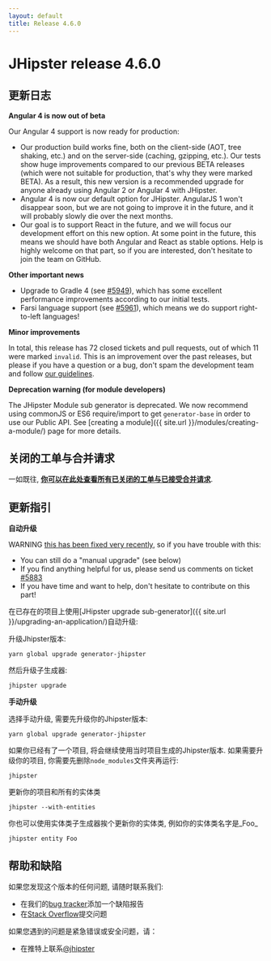 ```yaml
---
layout: default
title: Release 4.6.0
---
```


JHipster release 4.6.0
==================

更新日志
----------

**Angular 4 is now out of beta**

Our Angular 4 support is now ready for production:

- Our production build works fine, both on the client-side (AOT, tree shaking, etc.) and on the server-side (caching, gzipping, etc.). Our tests show huge improvements compared to our previous BETA releases (which were not suitable for production, that's why they were marked BETA). As a result, this new version is a recommended upgrade for anyone already using Angular 2 or Angular 4 with JHipster.
- Angular 4 is now our default option for JHipster. AngularJS 1 won't disappear soon, but we are not going to improve it in the future, and it will probably slowly die over the next months.
- Our goal is to support React in the future, and we will focus our development effort on this new option. At some point in the future, this means we should have both Angular and React as stable options. Help is highly welcome on that part, so if you are interested, don't hesitate to join the team on GitHub.

**Other important news**

- Upgrade to Gradle 4 (see [#5949](https://github.com/jhipster/generator-jhipster/pull/5949)), which has some excellent performance improvements according to our initial tests.
- Farsi language support (see [#5961](https://github.com/jhipster/generator-jhipster/pull/5961)), which means we do support right-to-left languages!

**Minor improvements**

In total, this release has 72 closed tickets and pull requests, out of which 11 were marked `invalid`. This is an improvement over the past releases, but please if you have a question or a bug, don't spam the development team and follow [our guidelines](https://github.com/jhipster/generator-jhipster/blob/master/CONTRIBUTING.md).

**Deprecation warning (for module developers)**

The JHipster Module sub generator is deprecated. We now recommend using commonJS or ES6 require/import to get `generator-base` in order to use our Public API. See [creating a module]({{ site.url }}/modules/creating-a-module/) page for more details.

关闭的工单与合并请求
------------
一如既往, __[你可以在此处查看所有已关闭的工单与已接受合并请求](https://github.com/jhipster/generator-jhipster/issues?q=milestone%3A4.6.0+is%3Aclosed)__.

更新指引
------------

**自动升级**

WARNING [this has been fixed very recently](https://github.com/jhipster/generator-jhipster/pull/5966), so if you have trouble with this:

- You can still do a "manual upgrade" (see below)
- If you find anything helpful for us, please send us comments on ticket [#5883](https://github.com/jhipster/generator-jhipster/issues/5883)
- If you have time and want to help, don't hesitate to contribute on this part!

在已存在的项目上使用[JHipster upgrade sub-generator]({{ site.url }}/upgrading-an-application/)自动升级:

升级Jhipster版本:

```
yarn global upgrade generator-jhipster
```

然后升级子生成器:

```
jhipster upgrade
```

**手动升级**

选择手动升级, 需要先升级你的Jhipster版本:

```
yarn global upgrade generator-jhipster
```

如果你已经有了一个项目, 将会继续使用当时项目生成的Jhipster版本.
如果需要升级你的项目, 你需要先删除`node_modules`文件夹再运行:

```
jhipster
```

更新你的项目和所有的实体类

```
jhipster --with-entities
```

你也可以使用实体类子生成器挨个更新你的实体类, 例如你的实体类名字是_Foo_

```
jhipster entity Foo
```

帮助和缺陷
--------------

如果您发现这个版本的任何问题, 请随时联系我们:

- 在我们的[bug tracker](https://github.com/jhipster/generator-jhipster/issues?state=open)添加一个缺陷报告
- 在[Stack Overflow](http://stackoverflow.com/tags/jhipster/info)提交问题

如果您遇到的问题是紧急错误或安全问题，请：

- 在推特上联系[@jhipster](https://twitter.com/jhipster)
